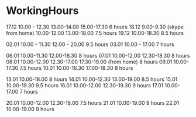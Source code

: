 # WorkingHours

17.12 10.00 - 12.30 13.00-14.00 15.00-17.30               6 hours
18.12 9.00-9.30 (skype from home) 10.00-12.00 13.00-18.00 7.5 hours
19.12 10.00-18.30                                         8.5 hours

02.01 10.00 - 11.30 12.00 - 20.00                         9.5 hours
03.01 10.00 - 17.00             7 hours 

06.01 10.00-11.30 12.00-18.30 	8 hours
07.01 10.00-12.00 12.30-18.30 	8 hours
08.01 10.00-12.00 12.30-17.00 17.30-19.00 (from home)      8 hours
09.01 10.00-17.30 		          7.5 hours
10.01 10.00-16.30 17.00-18.30 	8 hours

13.01 10.00-18.00 		          8 hours
14.01 10.00-12.30 13.00-19.00 	8.5 hours
15.01 10.00-19.30 		          9.5 hours
16.01 10.00-12.00 12.30-19.30   9 hours
17.01 10.00-17.00		            7 hours

20.01 10.00-12.00 12.30-18.00   7.5 hours
21.01 10.00-19.00 		          9 hours
22.01 10.00-19.00               9 hours
